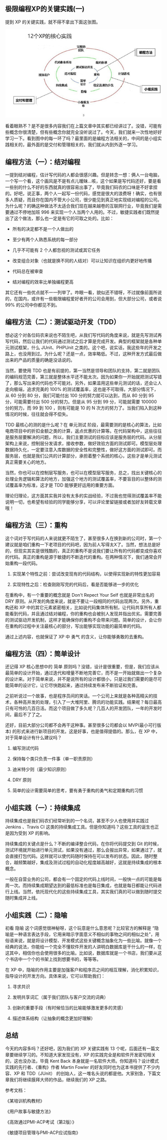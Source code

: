 ##  极限编程XP的关键实践(一)

提到 XP 的关键实践，就不得不拿出下面这张图。

![./img/221.jpg](./img/221.jpg)

看着眼熟不？是不是很多内容我们在上篇文章中其实都已经讲过了。没错，可能有些概念你很清楚，但有些概念你就完全没听说过了。今天，我们就来一次性地好好学习一下。看到图中的每一环了吗？最里面的是编程方法相关的，中间的是小组实践相关的，最外面的是交付和管理相关的，我们就从内到外逐一学习。

## 编程方法（一）：结对编程

一提到结对编程，估计写代码的人都会很感兴趣。但是转念一想：俩人一台电脑，一个写一个看，这个画风是不是有点儿暧昧...咳，这个如果是写代码还好，要是看一些别的什么不好的东西就真的很容易出事了，毕竟我们码农的口味是不好拿捏的。好吧，说正事，两个人一起写一份代码，感觉是很大的浪费呀！确实，也有很多人质疑，而且你在国内不管大小公司，很少能见到真正地实现结对编程的公司。为什么呢？的确这种做法不太适合我们现在越来越卷的互联网行业，毕竟我们是需要通过不停地加班 996 来实现一个人当两个人用的。不过，敏捷实践者们既然提出了这个做法，那么也一定是有它的可取之处的。比如：

- 所有的决定都不是一个人做出的

- 至少有两个人熟悉系统的每一部分

- 几乎不可能有 2 个人都忽视的测试或其它任务

- 改变组合对象（也就是换不同的人结对）可以让知识在组织内更好地传播

- 代码总在被审查

- 结对编程的效率比单独编程更高

其它还有一些优点就不一一列举了。咋眼一看，貌似还不错呀，不过就像前面所说的，在国内，或许有一些极限编程爱好者开的公司会用到，但大部分公司，或者说 99% 的公司中你都见不到。

## 编程方法（二）：测试驱动开发（TDD）

想必这个对各位码农来说也不陌生吧，从我们写代码的角度来说，就是先写测试再写代码，然后让我们的代码通过测试之后才算是完成开发。典型的框架就是各种单元测试框架，什么 JUnit、PHPUnit 之类的。这个吧，说实话，我这些年的开发之路上，也没用到过。为什么呢？还是一点，效率略低。不过，这种开发方式最后做出来的产品的质量的确是没话说的。

当然，要使用 TDD 也是有前提的，第一当然是领导和团队的支持，第二就是团队的编码规范完善，第三就是整体水平还不能太次。因为如果你一开始就把测试写错了，那么写出来的代码也不可能对。另外，如果滥用这些单元测试的话，还会让人走向极端，追求完美的 100% 的测试覆盖率，这也是不可取得。大部分情况下，从 60 分到 80 分，我们可能付出 100 分的努力就可以达到，而从 80 分到 95 分，可能需要付出 500 分的努力。但是从 95 分到 99 分，可能就需要 100000 分的努力，而 99 到 100 ，则有可能是 10 的 N 次方的努力了。当我们陷入到这种情况的时候，往往就会得不偿失。

TDD 最核心的测的是什么呢？在 单元测试 阶段，最需要测的是核心的算法，比如电商项目中的折扣金额之类的计算，返点优惠的计算等。在代码架构中，这些往往是服务层要解决的问题，所以，我们主要测试的目标应该是服务层的代码。从分层架构上来说，控制层分发请求，接收参数，做好效验方面的测试即可。模型层处理数据持久化，一定要注意入库数据的安全性和完整性，做好这方面的测试即可。而服务层，也就是我们公共的计算部分，承担着整个系统的核心，这些才是单元测试真正需要关心的地方。

当然，你也可以在控制层写服务，也可以在模型层写服务，总之，找出关键核心的处理业务逻辑和算法的地方，加强这个地方的测试覆盖率，不要盲目的以整体的测试覆盖率为标准，这才是 TDD 能够更好运用的重要方面。

理论归理论，这方面其实我并没有太多的实战经验，不过我也觉得测试覆盖率不能说明一切，也希望有经验的同学能够分享，可以评论里留链接或者加好友转载文章哦！

## 编程方法（三）：重构

这个词对于写代码的人来说就更不陌生了，甚至很多人在换到新的公司时，第一个建议就是咱们重构一下老项目的代码吧，因为前人写得太X了。当然，想法总是好的，但现实其实是很残酷的，真正的重构不是说我们要让所有的代码都变成你喜欢的代码。真正的重构是源于敏捷的不断迭代的重构。在两种情况下，我们通常会开始重构一段代码。

1. 实现某个特性之前：尝试改变现有的代码结构，以使得实现新的特性更加容易

2. 实现特性之后：检查刚刚写完的代码后，看是否能够进一步的优化

在重构中，有一个重要的概念就是 Don't Repect Your Self 也就是非常出名的 DRY 原则。从开发的角度来说，就是不要让一段相同的代码出现两次。另外，重构还和 XP 中的其它元素紧密相关，比如说代码集体所有制，让代码共享所有人都能看到代码，并且通过结对编程，你的重构也会被别人发现并指出优劣。需要完善的测试驱动开发机制，这样才能确保你的重构不会带来问题。简单的设计，会让你在重构的过程中关注最核心的部分，写出能够实现功能的最简单的代码。

通过上述内容，也就保证了 XP 中 勇气 的含义，让你能够勇敢的去重构。

## 编程方法（四）：简单设计

还记得 XP 核心思想中的 简单 原则吗？没错，设计是很重要，但是，我们应该从最简单的设计开始，通过迭代和增量不断地完善它，而不是一开始就做出一个复杂的设计来。对于简单来说，并不是说所有的设计都很小，只是过我们需要的是尽可能简单的设计它，让它尽快跑起来，通过持续发布来不断验证和完善。

之前听说过一个故事，也是程序员间的笑话。一个公司上来就是各种高精尖的技术，各种高并发的处理，引入了一大堆阿里、腾讯的功能实践。结果呢？每日最高只有可怜的几百日活。而这个项目做了多久呢？几百人的开发团队，一年的开发时间，最后不了了之。

还好，目前大部分公司都不会再干这种事。甚至很多公司都会以 MVP(最小可行版本) 的形式来进行新项目的开发。这是好事，也是值得提倡的。那么，在 XP 中，对于简单设计有什么建议吗？

1. 编写测试代码

2. 保持每个类只负责一件事（单一职责原则）

3. 迪米特少则（最少知识原则）

4. DRY 原则

5. 简单的设计需要简单的思考，要有勇于重构的勇气和定期重构的习惯

## 小组实践（一）：持续集成

持续集成也是我们码农们经常听到的一个名词，甚至不少人也使用并实践过 Jenkins 、Travis CI 这类的持续集成工具。但是你知道吗？这些工具的诞生也正是因为受到 XP 的影响。

持续集成的关键点是什么？不断的编译整合代码，在你将代码提交到 Git 的时候，测试环境就开始进行单元测试，如果没有通过，那么会报出异常，如果通过了，就会直接打包代码。这样就可以使代码随时保持在可以发布的状态。因此，随时整合，越频繁越好，集成及测试过程的自动化程度越高越好，这就是持续集成的根本概念。

一般在自营业务的公司，都会有一个固定的代码上线时间，一般快一点的可能是每周一次。而持续集成期望达到的最低标准也是每日集成，也就是每日都能让代码进行上线。当然，依托现代化的这些持续集成工具，其实我们真的可以做到随时提交随时集成并上线。

## 小组实践（二）：隐喻

初看 隐喻 这个词感觉很神秘呀，这个玩意是什么意思呢？比较官方的解释是 “隐喻是一种语言表达手段，它用来暗示字面意义不相似的事物之间的相似之处”，用俗语来说，就是将设计模型、开发模式这些关键概念抽象化为一些比喻。就像一个经典的说法，你能给一个完全不懂软件开发的人讲明白数据库是干什么的一样，在这其中，相信你也会使用很多的比喻。比如说，数据库就是一个书店，我们要从这个书店中一个个的书架上找到想要书的，等等等。

在 XP 中，隐喻的作用主要是加强客户和程序员之间的相互理解，消化积累知识，指导设计的开发方向。具体来说，它可以帮助我们：

1. 寻求共识

2. 发明共享词汇（属于我们团队与客户交流的词典）

3. 创新的重要手段（有时候恰当的比喻能够激发更多的灵感）

4. 描述体系结构（让抽象的概念更加好理解）

## 总结

今天的内容多吗？还好吧，因为我们的 XP 关键实践有 13 个呢，后面还有一篇文章要继续学习的。不知道大家发现没有，XP 的实践完全是和软件开发密切相关的，这也没办法，毕竟 Kent Back 本身就是一名软件大师。你知道吗？设计模式实践的先行者、《重构》作者 Martin Fowler 的好友同时也为这本书提供了不少内容、XP 和 TDD（JUnit） 的创始人，这一堆名头说的都是他。大家别急，下篇文章我们将继续膜拜大师的作品，继续我们的 XP 之路。


参考文档：

《某培训机构教材》

《用户故事与敏捷方法》

《高效通过PMI-ACP考试（第2版）》

《敏捷项目管理与PMI-ACP应试指南》
